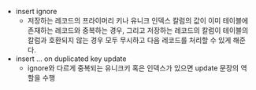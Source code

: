 - insert ignore
	- 저장하는 레코드의 프라이머리 키나 유니크 인덱스 칼럼의 값이 이미 테이블에 존재하는 레코드와 중복하는 경우, 그리고 저장하는 레코드의 칼럼이 테이블의 칼럼과 호환되지 않는 경우 모두 무시하고 다음 레코드를 처리할 수 있게 해준다.
- insert ... on duplicated key update
	- ignore와 다르게 중복되는 유니크키 혹은 인덱스가 있으면 update 문장의 역할을 수행